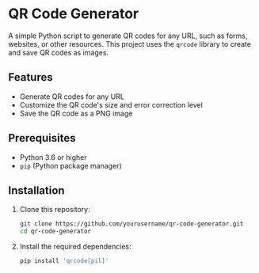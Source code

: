 # QR Code Generator

A simple Python script to generate QR codes for any URL, such as forms, websites, or other resources. This project uses the `qrcode` library to create and save QR codes as images.

## Features

- Generate QR codes for any URL
- Customize the QR code's size and error correction level
- Save the QR code as a PNG image

## Prerequisites

- Python 3.6 or higher
- `pip` (Python package manager)

## Installation

1. Clone this repository:

   ```bash
   git clone https://github.com/yourusername/qr-code-generator.git
   cd qr-code-generator
2. Install the required dependencies:
   ```bash
   pip install 'qrcode[pil]'


   
